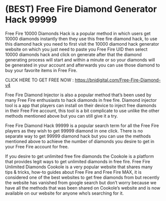 # (BEST) Free Fire Diamond Generator Hack 99999

Free Fire 10000 Diamonds Hack is a popular method in which users get 10000 diamonds instantly then they use this free fire diamond hack, to use this diamond hack you need to first visit the 10000 diamond hack generator website on which you just need to paste you Free Fire UID then select 10000 diamonds hack and click on generate after that the diamond generating process will start and within a minute or so your diamonds will be generated in your account and afterwards you can use those diamond to buy your favorite items in Free Fire.

CLICK HERE TO GET FREE NOW : https://bnidigital.com/Free-Fire-Diamond-v4

Free Fire Diamond Injector is also a popular method that’s been used by many Free Fire enthusiasts to hack diamonds in free fire. Diamond injector tool is a app that players can install on their device to inject free diamonds in their Free Fire account, this tool is a bit complicate to use unlike the other methods mentioned above but you can still give it a try.

Free Fire Diamond Hack 99999 is a popular search term for all the Free Fire players as they wish to get 99999 diamond in one click. There is no separate way to get 99999 diamond hack but you can use the methods mentioned above to achieve the number of diamonds you desire to get in your Free Fire account for free.

If you desire to get unlimited free fire diamonds the Cookole is a platform that provides legit ways to get unlimited diamonds in free fire. Free Fire Unlimited Diamonds Cookole is a very popular website that shares many tips & tricks, how-to guides about Free Fire and Free Fire MAX, it is considered one of the best websites to get free diamonds from but recently the website has vanished from google search but don’t worry because we have all the methods that was been shared on Cookole’s website and is now available on our website for anyone who’s searching for it.


